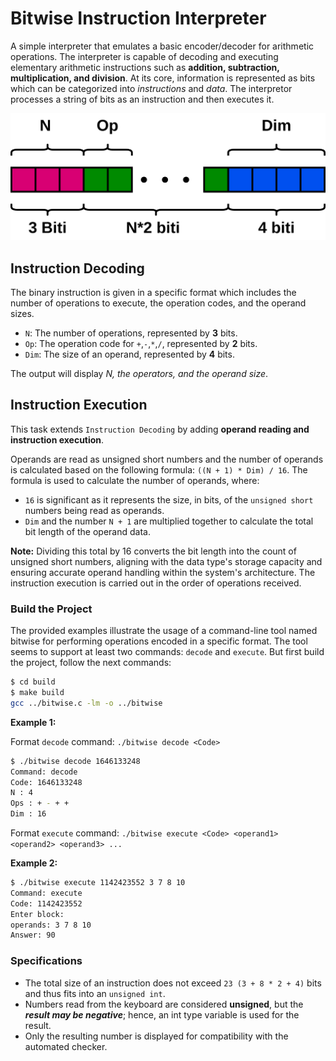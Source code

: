 # Bitwise Instruction Interpreter

A simple interpreter that emulates a basic encoder/decoder for arithmetic operations. The interpreter is capable of decoding and executing elementary arithmetic instructions such as **addition, subtraction, multiplication, and division**. At its core, information is represented as bits which can be categorized into *instructions* and *data*. The interpretor processes a string of bits as an instruction and then executes it.

![INSTRUCTION_FORMAT](/pictures/instruction.png)

## Instruction Decoding

The binary instruction is given in a specific format which includes the number of operations to execute, the operation codes, and the operand sizes.

- `N`: The number of operations, represented by **3** bits.
- `Op`: The operation code for `+`,`-`,`*`,`/`, represented by **2** bits.
- `Dim`: The size of an operand, represented by **4** bits.

The output will display *N, the operators, and the operand size*.

## Instruction Execution

This task extends `Instruction Decoding` by adding **operand reading and instruction execution**.

Operands are read as unsigned short numbers and the number of operands is calculated based on the following formula:
`((N + 1) * Dim) / 16`. The formula  is used to calculate the number of operands, where:

- `16` is significant as it represents the size, in bits, of the `unsigned short` numbers being read as operands.
- `Dim` and the number `N + 1` are multiplied together to calculate the total bit length of the operand data.

**Note:** Dividing this total by 16 converts the bit length into the count of unsigned short numbers, aligning with the data type's storage capacity and ensuring accurate operand handling within the system's architecture.
The instruction execution is carried out in the order of operations received.

### Build the Project

The provided examples illustrate the usage of a command-line tool named bitwise for performing operations encoded in a specific format. The tool seems to support at least two commands: `decode` and `execute`.
But first build the project, follow the next commands:

```bash
$ cd build
$ make build
gcc ../bitwise.c -lm -o ../bitwise
```

**Example 1:**

Format `decode` command: `./bitwise decode <Code>`

```bash
$ ./bitwise decode 1646133248
Command: decode
Code: 1646133248
N : 4
Ops : + - + + 
Dim : 16
```

Format `execute` command: `./bitwise execute <Code> <operand1> <operand2> <operand3> ...`

**Example 2:**

```bash
$ ./bitwise execute 1142423552 3 7 8 10
Command: execute
Code: 1142423552
Enter block:
operands: 3 7 8 10 
Answer: 90
```

### Specifications

- The total size of an instruction does not exceed `23 (3 + 8 * 2 + 4)` bits and thus fits into an `unsigned int`.
- Numbers read from the keyboard are considered **unsigned**, but the ***result may be negative***; hence, an int type variable is used for the result.
- Only the resulting number is displayed for compatibility with the automated checker.
